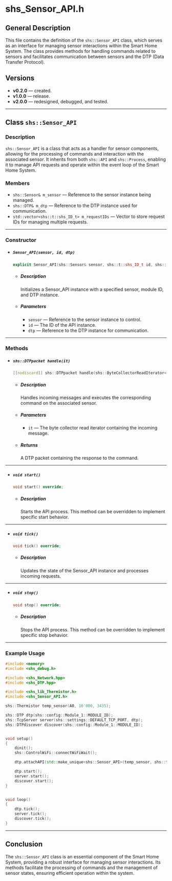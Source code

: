 # shs_Sensor_API.h

## General Description

This file contains the definition of the `shs::Sensor_API` class, which serves as an interface for managing sensor interactions within the Smart Home System. The class provides methods for handling commands related to sensors and facilitates communication between sensors and the DTP (Data Transfer Protocol).

## Versions

- **v0.2.0** — created.
- **v1.0.0** — release.
- **v2.0.0** — redesigned, debugged, and tested.

---

## Class `shs::Sensor_API`

### Description

`shs::Sensor_API` is a class that acts as a handler for sensor components, allowing for the processing of commands and interaction with the associated sensor. It inherits from both `shs::API` and `shs::Process`, enabling it to manage API requests and operate within the event loop of the Smart Home System.

### Members

- `shs::Sensor& m_sensor` — Reference to the sensor instance being managed.
- `shs::DTP& m_dtp` — Reference to the DTP instance used for communication.
- `std::vector<shs::t::shs_ID_t> m_requestIDs` — Vector to store request IDs for managing multiple requests.

---

### Constructor

- ##### `Sensor_API(sensor, id, dtp)`

  ```cpp
  explicit Sensor_API(shs::Sensor& sensor, shs::t::shs_ID_t id, shs::DTP& dtp) noexcept;
  ```

  - ##### Description

    Initializes a Sensor_API instance with a specified sensor, module ID, and DTP instance.

  - ##### Parameters

    - `sensor` — Reference to the sensor instance to control.
    - `id` — The ID of the API instance.
    - `dtp` — Reference to the DTP instance for communication.

---

### Methods

- ##### `shs::DTPpacket handle(it)`

  ```cpp
  [[nodiscard]] shs::DTPpacket handle(shs::ByteCollectorReadIterator<>& it) override;
  ```

  - ##### Description

    Handles incoming messages and executes the corresponding command on the associated sensor.

  - ##### Parameters

    - `it` — The byte collector read iterator containing the incoming message.

  - ##### Returns

    A DTP packet containing the response to the command.

---

- ##### `void start()`

  ```cpp
  void start() override;
  ```

  - ##### Description

    Starts the API process. This method can be overridden to implement specific start behavior.

---

- ##### `void tick()`

  ```cpp
  void tick() override;
  ```

  - ##### Description

    Updates the state of the Sensor_API instance and processes incoming requests.

---

- ##### `void stop()`

  ```cpp
  void stop() override;
  ```

  - ##### Description

    Stops the API process. This method can be overridden to implement specific stop behavior.

---

### Example Usage

```cpp
#include <memory>
#include <shs_debug.h>

#include <shs_Network.hpp>
#include <shs_DTP.hpp>

#include <shs_lib_Thermistor.h>
#include <shs_Sensor_API.h>

shs::Thermistor temp_sensor(A0, 10'000, 3435);

shs::DTP dtp(shs::config::Module_1::MODULE_ID);
shs::TcpServer server(shs::settings::DEFAULT_TCP_PORT, dtp);
shs::DTPdiscover discover(shs::config::Module_1::MODULE_ID);


void setup()
{
    dinit();
    shs::ControlWiFi::connectWiFiWait();

    dtp.attachAPI(std::make_unique<shs::Sensor_API>(temp_sensor, shs::t::shs_ID_t(shs::config::Module_1::MODULE_ID, shs::config::Module_1::DevicesIDs::THERM_SENSOR), dtp));

    dtp.start();
    server.start();
    discover.start();
}


void loop()
{
    dtp.tick();
    server.tick();
    discover.tick();
}

```

---

## Conclusion

The `shs::Sensor_API` class is an essential component of the Smart Home System, providing a robust interface for managing sensor interactions. Its methods facilitate the processing of commands and the management of sensor states, ensuring efficient operation within the system.